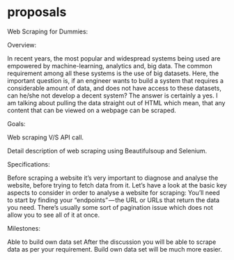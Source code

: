 # proposals

Web Scraping for Dummies:


Overview:

In recent years, the most popular and widespread systems being used are empowered by machine-learning, analytics and, big data. The common requirement among all these systems is the use of big datasets.
Here, the important question is, if an engineer wants to build a system that requires a considerable amount of data, and does not have access to these datasets, can he/she not develop a decent system? The answer is certainly a yes. I am talking about pulling the data straight out of HTML which mean, that any content that can be viewed on a webpage can be scraped. 

Goals:

Web scraping V/S API call.

Detail description of web scraping using Beautifulsoup and Selenium.

Specifications:

Before scraping a website it’s very important to diagnose and analyse the website, before trying to fetch data from it. Let’s have a look at the basic key aspects to consider in order to analyse a website for scraping:
You’ll need to start by finding your “endpoints” — the URL or URLs that return the data you need.
There’s usually some sort of pagination issue which does not allow you to see all of it at once.

Milestones:

Able to build own data set
After the discussion you will be able to scrape data as per your requirement. Build own data set will be much more easier. 

